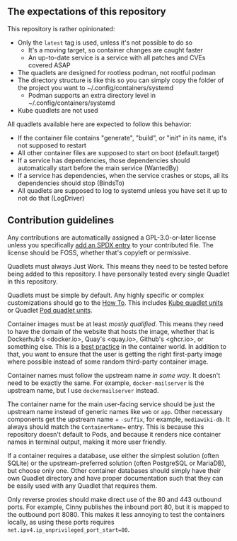 ## The expectations of this repository

This repository is rather opinionated:

* Only the `latest` tag is used, unless it's not possible to do so
  * It's a moving target, so container changes are caught faster
  * An up-to-date service is a service with all patches and CVEs covered ASAP
* The quadlets are designed for rootless podman, not rootful podman
* The directory structure is like this so you can simply copy the folder of the project you want to ~/.config/containers/systemd
  * Podman supports an extra directory level in ~/.config/containers/systemd
* Kube quadlets are not used

All quadlets available here are expected to follow this behavior:

* If the container file contains "generate", "build", or "init" in its name, it's not supposed to restart
* All other container files are supposed to start on boot (default.target)
* If a service has dependencies, those dependencies should automatically start before the main service (WantedBy)
* If a service has dependencies, when the service crashes or stops, all its dependencies should stop (BindsTo)
* All quadlets are supposed to log to systemd unless you have set it up to not do that (LogDriver)

## Contribution guidelines

Any contributions are automatically assigned a GPL-3.0-or-later license unless you specifically [add an SPDX entry](https://community.kde.org/Guidelines_and_HOWTOs/Licensing) to your contributed file. The license should be FOSS, whether that's copyleft or permissive.

Quadlets must always Just Work. This means they need to be tested before being added to this repository. I have personally tested every single Quadlet in this repository.

Quadlets must be simple by default.
Any highly specific or complex customizations should go to the [How To](HowTo.md).
This includes [Kube quadlet units](docs.podman.io/en/latest/markdown/podman-systemd.unit.5.html#pod-units-pod)
or Quadlet [Pod quadlet units](docs.podman.io/en/latest/markdown/podman-systemd.unit.5.html#pod-units-pod).

Container images must be at least *mostly qualified*.
This means they need to have the domain of the website that hosts the image,
whether that is Dockerhub's <docker.io>, Quay's <quay.io>, Github's <ghcr.io>, or something else.
This is a [best practice](https://www.redhat.com/en/blog/be-careful-when-pulling-images-short-name) in the container world.
In addition to that, you want to ensure that the user is getting the right first-party image where possible
instead of some random third-party container image.

Container names must follow the upstream name *in some way*. It doesn't need to be exactly the same.
For example, `docker-mailserver` is the upstream name, but I use `dockermailserver` instead.

The container name for the main user-facing service
should be just the upstream name instead of generic names like `web` or `app`.
Other necessary components get the upstream name + `-suffix`, for example, `mediawiki-db`.
It always should match the `ContainerName=` entry.
This is because this repository doesn't default to Pods,
and because it renders nice container names in terminal output,
making it more user friendly.

If a container requires a database, use either the simplest solution (often SQLite) or the upstream-preferred solution (often PostgreSQL or MariaDB), but choose only one. Other container databases should simply have their own Quadlet directory and have proper documentation such that they can be easily used with any Quadlet that requires them.

Only reverse proxies should make direct use of the 80 and 443 outbound ports.
For example, Cinny publishes the inbound port 80, but it is mapped to the outbound port 8080.
This makes it less annoying to test the containers locally,
as using these ports requires `net.ipv4.ip_unprivileged_port_start=80`.
